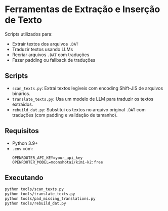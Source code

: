 # Ferramentas de Extração e Inserção de Texto

Scripts utilizados para:
- Extrair textos dos arquivos `.DAT`
- Traduzir textos usando LLMs
- Recriar arquivos `.DAT` com traduções
- Fazer padding ou fallback de traduções

## Scripts

- `scan_texts.py`: Extrai textos legíveis com encoding Shift-JIS de arquivos binários.
- `translate_texts.py`: Usa um modelo de LLM para traduzir os textos extraídos.
- `rebuild_dat.py`: Substitui os textos no arquivo original `.DAT` com traduções (com padding e validação de tamanho).

## Requisitos
- Python 3.9+
- `.env` com:
  ```env
  OPENROUTER_API_KEY=your_api_key
  OPENROUTER_MODEL=moonshotai/kimi-k2:free
    ````

## Executando

```bash
python tools/scan_texts.py
python tools/translate_texts.py
python tools/pad_missing_translations.py
python tools/rebuild_dat.py
```
